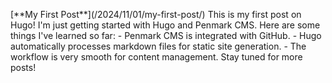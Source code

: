 \[\*\*My First Post\*\*\](/2024/11/01/my-first-post/) This is my first post on Hugo! I'm just getting started with Hugo and Penmark CMS. Here are some things I've learned so far: - Penmark CMS is integrated with GitHub. - Hugo automatically processes markdown files for static site generation. - The workflow is very smooth for content management. Stay tuned for more posts!